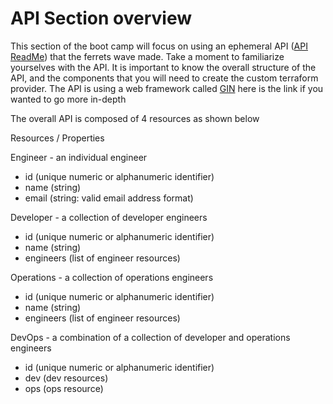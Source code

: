 # API Section overview

This section of the boot camp will focus on using an ephemeral API
([API ReadMe](https://github.com/liatrio/devops-bootcamp/blob/a331c9598fdd5187eb324a9b54578e45b7a5dfb9/examples/ch6/devops-api/readMe.md))
  that the ferrets wave made. Take a moment to familiarize yourselves with the API.  It is important to know the overall structure of the API, and the components that you will need to create the custom terraform provider.
The API is using a web framework called [GIN](https://github.com/gin-gonic/gin) here is the link if you wanted to go more in-depth

The overall API is composed of 4 resources as shown below

Resources / Properties

Engineer - an individual engineer

- id (unique numeric or alphanumeric identifier)
- name (string)
- email (string: valid email address format)

Developer - a collection of developer engineers

- id (unique numeric or alphanumeric identifier)
- name (string)
- engineers (list of engineer resources)

Operations - a collection of operations engineers

- id (unique numeric or alphanumeric identifier)
- name (string)
- engineers (list of engineer resources)

DevOps - a combination of a collection of developer and operations engineers

- id (unique numeric or alphanumeric identifier)
- dev (dev resources)
- ops (ops resource)
